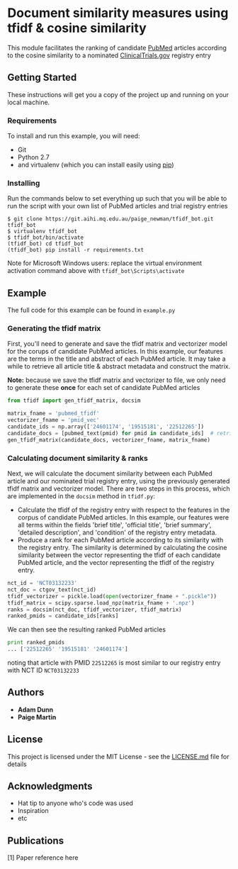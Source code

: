# Document similarity measures using tfidf & cosine similarity

This module facilitates the ranking of candidate [PubMed](https://www.ncbi.nlm.nih.gov/pubmed/) articles according to the cosine similarity to a nominated [ClinicalTrials.gov](https://clinicaltrials.gov/)
registry entry

## Getting Started

These instructions will get you a copy of the project up and running on your local machine.

### Requirements

To install and run this example, you will need:
 
 * Git
 * Python 2.7 
 * and virtualenv (which you can install easily using [pip](https://pypi.python.org/pypi/pip))

### Installing

Run the commands below to set everything up such that you will be able to run the script with your own list of PubMed articles
and trial registry entries

```
$ git clone https://git.aihi.mq.edu.au/paige_newman/tfidf_bot.git tfidf_bot
$ virtualenv tfidf_bot
$ tfidf_bot/bin/activate
(tfidf_bot) cd tfidf_bot
(tfidf_bot) pip install -r requirements.txt
```
Note for Microsoft Windows users: replace the virtual environment activation command above with ```tfidf_bot\Scripts\activate```

## Example

The full code for this example can be found in ```example.py```
### Generating the tfidf matrix

First, you'll need to generate and save the tfidf matrix and vectorizer model for the corups of candidate PubMed articles. In this example,
 our features are the terms in the title and abstract of each PubMed article. It may take a while to retrieve all article 
 title & abstract metadata and construct the matrix.

 **Note:** because we save the tfidf matrix and vectorizer to file, we only need to generate these **once** for each set of candidate PubMed articles
```python
from tfidf import gen_tfidf_matrix, docsim

matrix_fname = 'pubmed_tfidf'
vectorizer_fname = 'pmid_vec'
candidate_ids = np.array(['24601174', '19515181', '22512265'])
candidate_docs = [pubmed_text(pmid) for pmid in candidate_ids]  # retrieve text for candidate pubmed articles
gen_tfidf_matrix(candidate_docs, vectorizer_fname, matrix_fname)
```

### Calculating document similarity & ranks
Next, we will calculate the document similarity between each PubMed article and our nominated trial registry entry, using the previously
generated tfidf matrix and vectorizer model. There are two steps in this process, which are implemented in the ```docsim``` method in ```tfidf.py```:

* Calculate the tfidf of the registry entry with respect to the features in the corpus of candidate PubMed articles. 
In this example, our features were all terms within the fields 'brief title', 'official title', 'brief summary', 'detailed description', 
and 'condition' of the registry entry metadata.
* Produce a rank for each PubMed article according to its similarity with the registry entry. The similarity is 
determined by calculating the cosine similarity between the vector representing the tfidf of each candidate PubMed article,
and the vector representing the tfidf of the registry entry.

```python
nct_id = 'NCT03132233'
nct_doc = ctgov_text(nct_id)
tfidf_vectorizer = pickle.load(open(vectorizer_fname + ".pickle"))  
tfidf_matrix = scipy.sparse.load_npz(matrix_fname + '.npz') 
ranks = docsim(nct_doc, tfidf_vectorizer, tfidf_matrix)
ranked_pmids = candidate_ids[ranks]
```
We can then see the resulting ranked PubMed articles

```python
print ranked_pmids
... ['22512265' '19515181' '24601174']
```

noting that article with PMID ```22512265``` is most similar to our registry entry with NCT ID ```NCT03132233```


## Authors

* **Adam Dunn** 
* **Paige Martin**

## License

This project is licensed under the MIT License - see the [LICENSE.md](LICENSE.md) file for details

## Acknowledgments

* Hat tip to anyone who's code was used
* Inspiration
* etc

## Publications

\[1\] Paper reference here